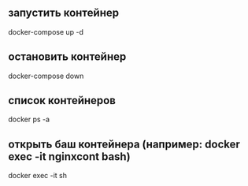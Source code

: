 ## запустить контейнер
docker-compose up -d

## остановить контейнер
docker-compose down

## список контейнеров
docker ps -a

## открыть баш контейнера (например: docker exec -it nginxcont bash)
docker exec -it <containerName> sh
